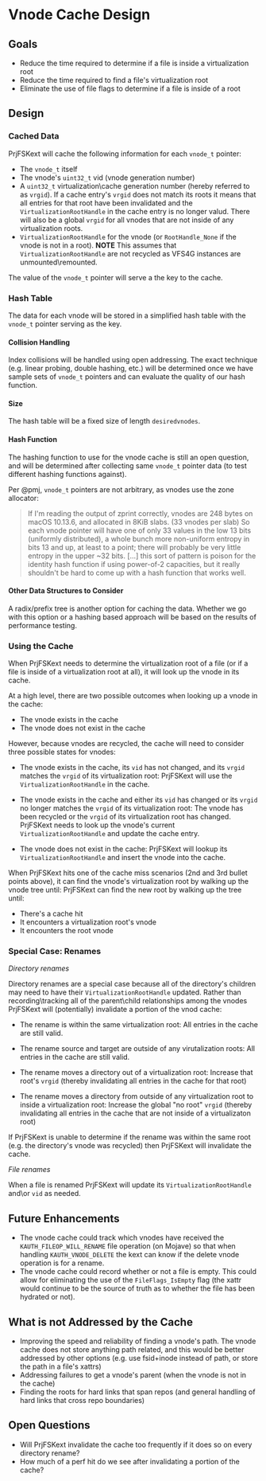 # Vnode Cache Design

## Goals

- Reduce the time required to determine if a file is inside a virtualization root
- Reduce the time required to find a file's virtualization root
- Eliminate the use of file flags to determine if a file is inside of a root

## Design 

### Cached Data

PrjFSKext will cache the following information for each `vnode_t` pointer:

- The `vnode_t` itself
- The vnode's `uint32_t` vid (vnode generation number)
- A `uint32_t` virtualization\cache generation number (hereby referred to as `vrgid`).  If a cache entry's `vrgid` does not match its roots it means that all entries for that root have been invalidated and the `VirtualizationRootHandle` in the cache entry is no longer valud.  There will also be a global `vrgid`  for all vnodes that are not inside of any virtualization roots.
- `VirtualizationRootHandle` for the vnode (or `RootHandle_None` if the vnode is not in a root).  **NOTE** This assumes that `VirtualizationRootHandle`  are not recycled as VFS4G instances are unmounted\remounted.

The value of the `vnode_t` pointer will serve a the key to the cache.

### Hash Table

The data for each vnode will be stored in a simplified hash table with the `vnode_t` pointer serving as the key.

#### Collision Handling

Index collisions will be handled using open addressing.  The exact technique (e.g. linear probing, double hashing, etc.) will be determined once we have sample sets of `vnode_t` pointers and can evaluate the quality of our hash function.

#### Size

The hash table will be a fixed size of length `desiredvnodes`.

#### Hash Function

The hashing function to use for the vnode cache is still an open question, and will be determined after collecting same `vnode_t` pointer data (to test different hashing functions against).

Per @pmj, `vnode_t` pointers are not arbitrary, as vnodes use the zone allocator:

>If I'm reading the output of zprint correctly, vnodes are 248 bytes on macOS 10.13.6, and allocated in 8KiB slabs. (33 vnodes per slab) So each vnode pointer will have one of only 33 values in the low 13 bits (uniformly distributed), a whole bunch more non-uniform entropy in bits 13 and up, at least to a point; there will probably be very little entropy in the upper ~32 bits. [...] this sort of pattern is poison for the identity hash function if using power-of-2 capacities, but it really shouldn't be hard to come up with a hash function that works well. 

#### Other Data Structures to Consider

A radix/prefix tree is another option for caching the data.  Whether we go with this option or a hashing based approach will be based on the results of performance testing.

### Using the Cache

When PrjFSKext needs to determine the virtualization root of a file (or if a file is inside of a virtualization root at all), it will look up the vnode in its cache.  

At a high level, there are two possible outcomes when looking up a vnode in the cache:

- The vnode exists in the cache
- The vnode does not exist in the cache

However, because vnodes are recycled, the cache will need to consider three possible states for vnodes:

- The vnode exists in the cache, its `vid` has not changed, and its `vrgid` matches the `vrgid` of its virtualization root:  PrjFSKext will use the `VirtualizationRootHandle` in the cache.

- The vnode exists in the cache and either its `vid` has changed or its `vrgid` no longer matches the `vrgid` of its virtualization root:  The vnode has been recycled or the `vrgid` of its virtualization root has changed. PrjFSKext needs to look up the vnode's current `VirtualizationRootHandle` and update the cache entry.

- The vnode does not exist in the cache:  PrjFSKext will lookup its `VirtualizationRootHandle` and insert the vnode into the cache.

When PrjFSKext hits one of the cache miss scenarios (2nd and 3rd bullet points above), it can find the vnode's virtualization root by walking up the vnode tree until:
PrjFSKext can find the new root by walking up the tree until:
- There's a cache hit
- It encounters a virtualization root's vnode
- It encounters the root vnode

### Special Case: Renames

*Directory renames* 

Directory renames are a special case because all of the directory's children may need to have their `VirtualizationRootHandle` updated. Rather than recording\tracking all of the parent\child relationships among the vnodes PrjFSKext will (potentially) invalidate a portion of the vnod cache:

- The rename is within the same virtualization root: All entries in the cache are still valid.

- The rename source and target are outside of any virutalization roots: All entries in the cache are still valid.

- The rename moves a directory out of a virtualization root: Increase that root's `vrgid` (thereby invalidating all entries in the cache for that root)

- The rename moves a directory from outside of any virtualization root to inside a virtualization root: Increase the global "no root" `vrgid` (thereby invalidating all entries in the cache that are not inside of a virtualizaton root)

If PrjFSKext is unable to determine if the rename was within the same root (e.g. the directory's vnode was recycled) then PrjFSKext will invalidate the cache.

*File renames*

When a file is renamed PrjFSKext will update its `VirtualizationRootHandle` and\or `vid` as needed.

## Future Enhancements

- The vnode cache could track which vnodes have received the `KAUTH_FILEOP_WILL_RENAME` file operation (on Mojave) so that when handling `KAUTH_VNODE_DELETE` the kext can know if the delete vnode operation is for a rename.
- The vnode cache could record whether or not a file is empty.  This could allow for eliminating the use of the `FileFlags_IsEmpty` flag (the xattr would continue to be the source of truth as to whether the file has been hydrated or not).

## What is not Addressed by the Cache

- Improving the speed and reliability of finding a vnode's path.  The vnode cache does not store anything path related, and this would be better addressed by other options (e.g. use fsid+inode instead of path, or store the path in a file's xattrs) 
- Addressing failures to get a vnode's parent (when the vnode is not in the cache)
- Finding the roots for hard links that span repos (and general handling of hard links that cross repo boundaries)

## Open Questions

- Will PrjFSKext invalidate the cache too frequently if it does so on every directory rename?
- How much of a perf hit do we see after invalidating a portion of the cache?

